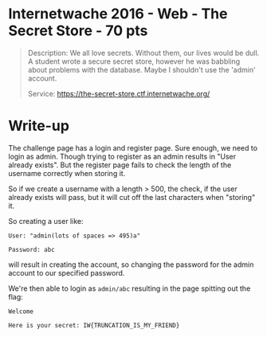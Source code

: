 # Internetwache 2016 - Web - The Secret Store - 70 pts

> Description: We all love secrets. Without them, our lives would be dull. A student wrote a secure secret store, however he was babbling about problems with the database. Maybe I shouldn't use the 'admin' account.
>
>  Service: https://the-secret-store.ctf.internetwache.org/ 

# Write-up

The challenge page has a login and register page. Sure enough, we need to login as admin. Though trying to register as an admin results in "User already exists". But the register page fails to check the length of the username correctly when storing it.

So if we create a username with a length > 500, the check, if the user already exists will pass, but it will cut off the last characters when "storing" it.

So creating a user like:

```
User: "admin(lots of spaces => 495)a"

Password: abc
```

will result in creating the account, so changing the password for the admin account to our specified password.

We're then able to login as `admin/abc` resulting in the page spitting out the flag:

```
Welcome

Here is your secret: IW{TRUNCATION_IS_MY_FRIEND}
```

